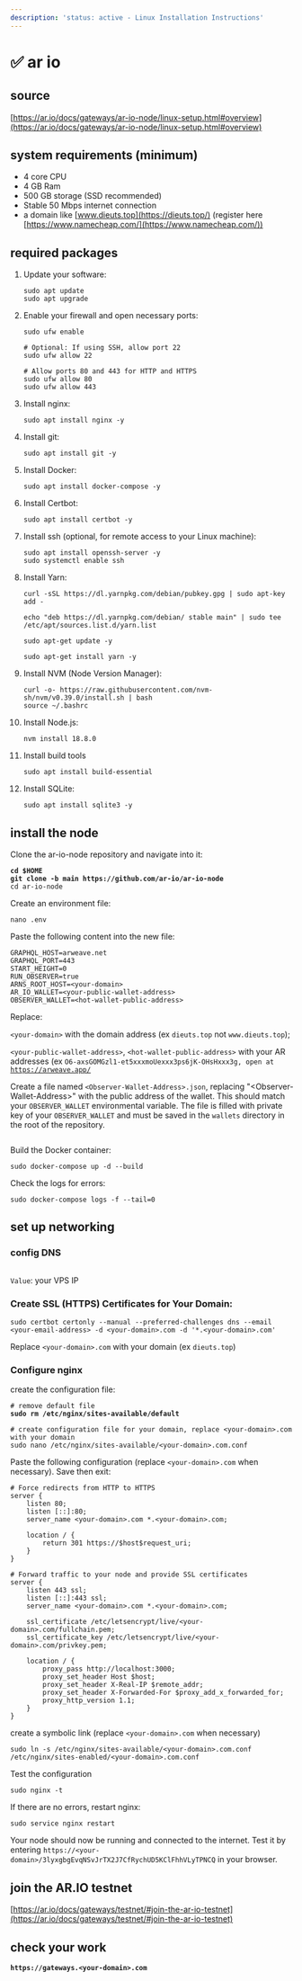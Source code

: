 ```yaml
---
description: 'status: active - Linux Installation Instructions'
---
```


# ✅ ar io

## source

[https://ar.io/docs/gateways/ar-io-node/linux-setup.html#overview](https://ar.io/docs/gateways/ar-io-node/linux-setup.html#overview)

## system requirements (minimum) <a href="#system-requirements" id="system-requirements"></a>

* 4 core CPU
* 4 GB Ram
* 500 GB storage (SSD recommended)
* Stable 50 Mbps internet connection
* a domain like [www.dieuts.top](https://dieuts.top/) (register here [https://www.namecheap.com/](https://www.namecheap.com/))

## required packages <a href="#required-packages" id="required-packages"></a>

1.  Update your software:

    ```
    sudo apt update
    sudo apt upgrade   
    ```
2.  Enable your firewall and open necessary ports:

    ```
    sudo ufw enable

    # Optional: If using SSH, allow port 22 
    sudo ufw allow 22

    # Allow ports 80 and 443 for HTTP and HTTPS
    sudo ufw allow 80
    sudo ufw allow 443
    ```
3.  Install nginx:

    ```
    sudo apt install nginx -y
    ```
4.  Install git:

    ```
    sudo apt install git -y
    ```
5.  Install Docker:

    ```
    sudo apt install docker-compose -y
    ```
6.  Install Certbot:

    ```
    sudo apt install certbot -y
    ```
7.  Install ssh (optional, for remote access to your Linux machine):

    ```
    sudo apt install openssh-server -y
    sudo systemctl enable ssh
    ```
8.  Install Yarn:

    ```
    curl -sSL https://dl.yarnpkg.com/debian/pubkey.gpg | sudo apt-key add -

    echo "deb https://dl.yarnpkg.com/debian/ stable main" | sudo tee /etc/apt/sources.list.d/yarn.list

    sudo apt-get update -y

    sudo apt-get install yarn -y
    ```
9.  Install NVM (Node Version Manager):

    ```
    curl -o- https://raw.githubusercontent.com/nvm-sh/nvm/v0.39.0/install.sh | bash
    source ~/.bashrc
    ```
10. Install Node.js:

    ```
    nvm install 18.8.0
    ```
11. Install build tools

    ```
    sudo apt install build-essential 
    ```
12. Install SQLite:

    ```
    sudo apt install sqlite3 -y
    ```

## install the node <a href="#install-the-node" id="install-the-node"></a>

Clone the ar-io-node repository and navigate into it:

<pre><code><strong>cd $HOME
</strong><strong>git clone -b main https://github.com/ar-io/ar-io-node
</strong>cd ar-io-node
</code></pre>

Create an environment file:

```
nano .env
```

Paste the following content into the new file:

```
GRAPHQL_HOST=arweave.net
GRAPHQL_PORT=443
START_HEIGHT=0
RUN_OBSERVER=true
ARNS_ROOT_HOST=<your-domain>
AR_IO_WALLET=<your-public-wallet-address>
OBSERVER_WALLET=<hot-wallet-public-address>
```

Replace:

`<your-domain>` with the domain address (ex `dieuts.top` not `www.dieuts.top`);&#x20;

`<your-public-wallet-address>`, `<hot-wallet-public-address>` with your AR addresses (ex `O6-axsGOMGzl1-et5xxxmoUexxx3ps6jK-OHsHxxx3g, open at` [`https://arweave.app/`](https://arweave.app/)



Create a file named `<Observer-Wallet-Address>.json`, replacing "\<Observer-Wallet-Address>" with the public address of the wallet. This should match your `OBSERVER_WALLET` environmental variable. The file is filled with private key of your `OBSERVER_WALLET` and must be saved in the `wallets` directory in the root of the repository.

<figure><img src="../.gitbook/assets/image (4).png" alt=""><figcaption></figcaption></figure>

Build the Docker container:

```
sudo docker-compose up -d --build
```

Check the logs for errors:

```
sudo docker-compose logs -f --tail=0
```

## set up networking <a href="#set-up-networking" id="set-up-networking"></a>

### config DNS

<figure><img src="../.gitbook/assets/image (6).png" alt=""><figcaption></figcaption></figure>

`Value`: your VPS IP

### Create SSL (HTTPS) Certificates for Your Domain:

```
sudo certbot certonly --manual --preferred-challenges dns --email <your-email-address> -d <your-domain>.com -d '*.<your-domain>.com'
```

Replace `<your-domain>.com` with your domain (ex `dieuts.top`)

### Configure nginx

create the configuration file:

<pre><code># remove default file
<strong>sudo rm /etc/nginx/sites-available/default
</strong>
# create configuration file for your domain, replace &#x3C;your-domain>.com with your domain
sudo nano /etc/nginx/sites-available/&#x3C;your-domain>.com.conf
</code></pre>

Paste the following configuration (replace `<your-domain>.com` when necessary). Save then exit:

```
# Force redirects from HTTP to HTTPS
server {
    listen 80;
    listen [::]:80;
    server_name <your-domain>.com *.<your-domain>.com;

    location / {
        return 301 https://$host$request_uri;
    }
}

# Forward traffic to your node and provide SSL certificates
server {
    listen 443 ssl;
    listen [::]:443 ssl;
    server_name <your-domain>.com *.<your-domain>.com;

    ssl_certificate /etc/letsencrypt/live/<your-domain>.com/fullchain.pem;
    ssl_certificate_key /etc/letsencrypt/live/<your-domain>.com/privkey.pem;

    location / {
        proxy_pass http://localhost:3000;
        proxy_set_header Host $host;
        proxy_set_header X-Real-IP $remote_addr;
        proxy_set_header X-Forwarded-For $proxy_add_x_forwarded_for;
        proxy_http_version 1.1;
    }
}
```

create a symbolic link (replace `<your-domain>.com` when necessary)

```
sudo ln -s /etc/nginx/sites-available/<your-domain>.com.conf /etc/nginx/sites-enabled/<your-domain>.com.conf
```

Test the configuration

```
sudo nginx -t
```

If there are no errors, restart nginx:

```
sudo service nginx restart
```

Your node should now be running and connected to the internet. Test it by entering `https://<your-domain>/3lyxgbgEvqNSvJrTX2J7CfRychUD5KClFhhVLyTPNCQ` in your browser.

## join the AR.IO testnet

[https://ar.io/docs/gateways/testnet/#join-the-ar-io-testnet](https://ar.io/docs/gateways/testnet/#join-the-ar-io-testnet)

## check your work

<pre><code><strong>https://gateways.&#x3C;your-domain>.com
</strong></code></pre>

<figure><img src="../.gitbook/assets/image (7).png" alt=""><figcaption></figcaption></figure>
